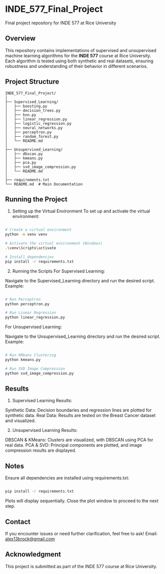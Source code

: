 # INDE_577_Final_Project
Final project repository for INDE 577 at Rice University 

## Overview
This repository contains implementations of supervised and unsupervised machine learning algorithms for the **INDE 577** course at Rice University. Each algorithm is tested using both synthetic and real datasets, ensuring robustness and understanding of their behavior in different scenarios.

## Project Structure

```plaintext
INDE_577_Final_Project/
│
├── Supervised_Learning/
│   ├── boosting.py
│   ├── decision_trees.py
│   ├── knn.py
│   ├── linear_regression.py
│   ├── logistic_regression.py
│   ├── neural_networks.py
│   ├── perceptron.py
│   ├── random_forest.py
│   └── README.md
│
├── Unsupervised_Learning/
│   ├── dbscan.py
│   ├── kmeans.py
│   ├── pca.py
│   ├── svd_image_compression.py
│   └── README.md
│
├── requirements.txt
└── README.md  # Main Documentation

```

## Running the Project

1. Setting up the Virtual Environment
To set up and activate the virtual environment:

```bash

# Create a virtual environment
python -m venv venv

# Activate the virtual environment (Windows)
.\venv\Scripts\activate

# Install dependencies
pip install -r requirements.txt

```

2. Running the Scripts
For Supervised Learning:

Navigate to the Supervised_Learning directory and run the desired script. Example:

```bash

# Run Perceptron
python perceptron.py

# Run Linear Regression
python linear_regression.py

```

For Unsupervised Learning:

Navigate to the Unsupervised_Learning directory and run the desired script. Example:

```bash

# Run KMeans Clustering
python kmeans.py

# Run SVD Image Compression
python svd_image_compression.py

```

## Results 

1. Supervised Learning Results:

Synthetic Data: Decision boundaries and regression lines are plotted for synthetic data.
Real Data: Results are tested on the Breast Cancer dataset and visualized.

2. Unsupervised Learning Results:

DBSCAN & KMeans: Clusters are visualized, with DBSCAN using PCA for real data.
PCA & SVD: Principal components are plotted, and image compression results are displayed.

## Notes

Ensure all dependencies are installed using requirements.txt:

```bash

pip install -r requirements.txt

```

Plots will display sequentially. Close the plot window to proceed to the next step.

## Contact

If you encounter issues or need further clarification, feel free to ask! Email: alex13brock@gmail.com

## Acknowledgment

This project is submitted as part of the INDE 577 course at Rice University.
